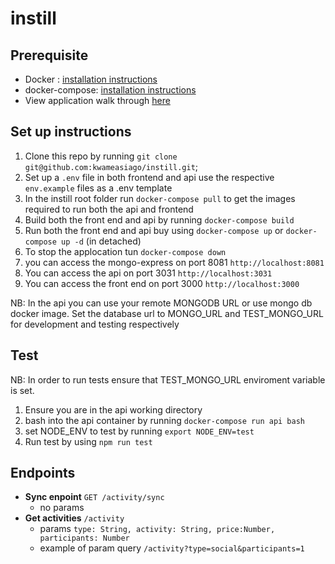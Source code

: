 # instill

## Prerequisite 
- Docker : [installation instructions](https://docs.docker.com/engine/install/)
- docker-compose: [installation instructions](https://docs.docker.com/compose/)
- View application walk through [here](https://www.loom.com/share/5c75975f8af34a74b1fe538926e4ebbd)


## Set up instructions
1. Clone this repo by running `git clone git@github.com:kwameasiago/instill.git`;
2. Set up a `.env` file in both frontend and api use the respective `env.example` files as a .env template 
3. In the instill root folder run `docker-compose pull` to get the images required to run both the api and frontend
4. Build both the front end and api by running `docker-compose build`
5. Run both the front end and api buy using `docker-compose up` or `docker-compose up -d` (in detached)
6. To stop the applocation tun `docker-compose down`
7. you can access the mongo-express on port 8081 `http://localhost:8081`
8. You can access the api on port 3031 `http://localhost:3031`
9. You can access the front end on port 3000 `http://localhost:3000`

NB: In the api you can use your remote MONGODB URL or use mongo db docker image. Set the database url to MONGO_URL and TEST_MONGO_URL for development and testing respectively


## Test 
NB: In order to run tests ensure that TEST_MONGO_URL enviroment variable is set.

1. Ensure you are in the api working directory 
2. bash into the api container by running `docker-compose run api bash`
3. set NODE_ENV to test by running `export NODE_ENV=test`
4. Run test by using `npm run test`

## Endpoints
- **Sync enpoint** `GET /activity/sync` 
    - no params 
- **Get activities** `/activity` 
    - params `type: String, activity: String, price:Number, participants: Number`
    - example of param query `/activity?type=social&participants=1`






